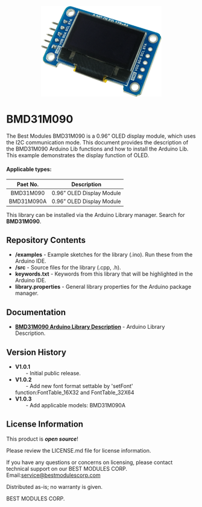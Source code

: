 <div align=center>
<img src="https://github.com/BestModules-Libraries/img/blob/main/BMD31M090_V1.0.png" width="320" height="240"> 
</div> 

BMD31M090 
===========================================================

The Best Modules BMD31M090 is a 0.96” OLED display module, which uses the I2C communication mode. This document provides the description of the BMD31M090 Arduino Lib functions and how to install the Arduino Lib. This example demonstrates the display function of OLED.

#### Applicable types:
<div align=center>

|Paet No.   |Description                              |
|:---------:|:---------------------------------------:|
|BMD31M090  |0.96” OLED Display Module               |
|BMD31M090A |0.96” OLED Display Module               |

</div> 

This library can be installed via the Arduino Library manager. Search for **BMD31M090**. 

Repository Contents
-------------------

* **/examples** - Example sketches for the library (.ino). Run these from the Arduino IDE. 
* **/src** - Source files for the library (.cpp, .h).
* **keywords.txt** - Keywords from this library that will be highlighted in the Arduino IDE. 
* **library.properties** - General library properties for the Arduino package manager. 

Documentation 
-------------------

* **[BMD31M090 Arduino Library Description]( https://www.bestmodulescorp.com/bmd31m090.html#tab-product2 )** - Arduino Library Description.

Version History  
-------------------

* **V1.0.1**  
&emsp;&emsp;- Initial public release.
* **V1.0.2**  
&emsp;&emsp;- Add new font format settable by 'setFont' function:FontTable_16X32 and FontTable_32X64
* **V1.0.3**  
&emsp;&emsp;- Add applicable models: BMD31M090A

License Information
-------------------

This product is _**open source**_! 

Please review the LICENSE.md file for license information. 

If you have any questions or concerns on licensing, please contact technical support on our BEST MODULES CORP. Email:service@bestmodulescorp.com

Distributed as-is; no warranty is given.

BEST MODULES CORP. 
